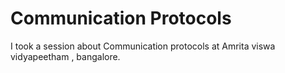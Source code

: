 # Communication Protocols

I took a session about Communication protocols at Amrita viswa vidyapeetham , bangalore.

